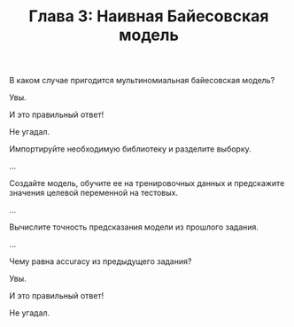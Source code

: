 ﻿---
title: 'Глава 3: Наивная Байесовская модель'
description:
  'Основная модель для предсказания тональности.'
prev: /chapter2
next: /chapter1
type: chapter
id: 3
---

<exercise id="1" title="Как работает модель" type="slides">

<slides source="chapter3_01_theory">
</slides>

</exercise>

<exercise id="2" title="Для чего нужна модель?">
В каком случае пригодится мультиномиальная байесовская модель?
<choice>
<opt text="если все признаки принимают значения 0 или 1">

Увы.

</opt>

<opt text="если признаки нормально распределены" correct="true">

И это правильный ответ!

</opt>
<opt text="если признаки принимают разные значения, и выборка сбалансирована">

Не угадал.

</opt>
</choice>
</exercise>

<exercise id="3" title="Разделение выборки на тестовую и обучающую">
Импортируйте необходимую библиотеку и разделите выборку.
<codeblock id="03_01">

...

</codeblock>

</exercise>

<exercise id="4" title="Предсказание значений">
Создайте модель, обучите ее на тренировочных данных и предскажите значения целевой переменной на тестовых.
<codeblock id="03_02">

...

</codeblock>

</exercise>

<exercise id="5" title="Точность предсказания">
Вычислите точность предсказания модели из прошлого задания.
<codeblock id="03_03">

...

</codeblock>

</exercise>

<exercise id="6" title="Точность предсказания: подсчет">
Чему равна accuracy из предыдущего задания?
<choice>
<opt text="0,6">

Увы.

</opt>

<opt text="0,75" correct="true">

И это правильный ответ!

</opt>
<opt text="0,43">

Не угадал.

</opt>
</choice>
</exercise>
